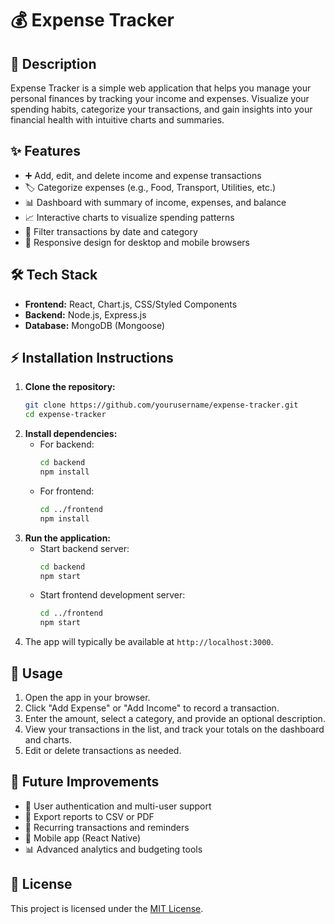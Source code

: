  
# 💰 Expense Tracker

## 📝 Description
Expense Tracker is a simple web application that helps you manage your personal finances by tracking your income and expenses. Visualize your spending habits, categorize your transactions, and gain insights into your financial health with intuitive charts and summaries.


## ✨ Features
- ➕ Add, edit, and delete income and expense transactions
- 🏷️ Categorize expenses (e.g., Food, Transport, Utilities, etc.)
- 📊 Dashboard with summary of income, expenses, and balance
- 📈 Interactive charts to visualize spending patterns
- 🔎 Filter transactions by date and category
- 📱 Responsive design for desktop and mobile browsers

## 🛠️ Tech Stack
- **Frontend:** React, Chart.js, CSS/Styled Components
- **Backend:** Node.js, Express.js
- **Database:** MongoDB (Mongoose)

## ⚡ Installation Instructions
1. **Clone the repository:**
   ```bash
   git clone https://github.com/yourusername/expense-tracker.git
   cd expense-tracker
   ```
2. **Install dependencies:**
   - For backend:
     ```bash
     cd backend
     npm install
     ```
   - For frontend:
     ```bash
     cd ../frontend
     npm install
     ```
3. **Run the application:**
   - Start backend server:
     ```bash
     cd backend
     npm start
     ```
   - Start frontend development server:
     ```bash
     cd ../frontend
     npm start
     ```
4. The app will typically be available at `http://localhost:3000`.

## 🚀 Usage
1. Open the app in your browser.
2. Click "Add Expense" or "Add Income" to record a transaction.
3. Enter the amount, select a category, and provide an optional description.
4. View your transactions in the list, and track your totals on the dashboard and charts.
5. Edit or delete transactions as needed.

## 🔮 Future Improvements
- 🔐 User authentication and multi-user support
- 📂 Export reports to CSV or PDF
- 🔁 Recurring transactions and reminders
- 📱 Mobile app (React Native)
- 📊 Advanced analytics and budgeting tools

## 📄 License
This project is licensed under the [MIT License](LICENSE).